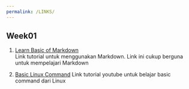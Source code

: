 ```yaml
---
permalink: /LINKS/
---
```


## Week01
1. [Learn Basic of Markdown](https://www.markdownguide.org/)\
Link tutorial untuk menggunakan Markdown. Link ini cukup berguna untuk mempelajari Markdown

2. [Basic Linux Command](https://www.youtube.com/watch?v=CpTfQ-q6MPU)
Link tutorial youtube untuk belajar basic command dari Linux
